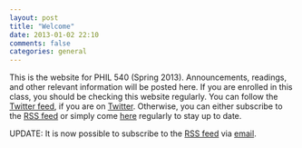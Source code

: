 ```yaml
---
layout: post
title: "Welcome"
date: 2013-01-02 22:10
comments: false
categories: general
---
```


This is the website for PHIL 540 (Spring 2013). Announcements, readings, and other relevant information will be posted here. If you are enrolled in this class, you should be checking this website regularly. You can follow the <a href="http://twitter.com/Phil540_S13">Twitter feed</a>, if you are on <a href="http://twitter.com">Twitter</a>. Otherwise, you can either subscribe to the <a href="http://perezcarballo.org/phil540/atom.xml">RSS feed</a> or simply come <a href="index.html">here</a> regularly to stay up to date. 

UPDATE: It is now possible to subscribe to the [RSS feed](http://perezcarballo.org/phil540/atom.xml) via [email](http://feedburner.google.com/fb/a/mailverify?uri=USC_Phil540-S13&loc=en_US).
